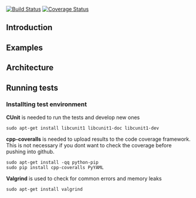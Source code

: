 [![Build Status](https://travis-ci.org/aldialimucaj/perf-gear.svg?branch=master)](https://travis-ci.org/aldialimucaj/perf-gear)
[![Coverage Status](https://coveralls.io/repos/aldialimucaj/perf-gear/badge.svg)](https://coveralls.io/r/aldialimucaj/perf-gear)

## Introduction ##

## Examples ##

## Architecture ##

## Running tests ##

### Installting test environment ###
**CUnit** is needed to run the tests and develop new ones
```
sudo apt-get install libcunit1 libcunit1-doc libcunit1-dev
```
**cpp-coveralls** is needed to upload results to the code coverage framework.
This is not necessary if you dont want to check the coverage before pushing into github.
```
sudo apt-get install -qq python-pip
sudo pip install cpp-coveralls PyYAML
```

**Valgrind** is used to check for common errors and memory leaks
```
sudo apt-get install valgrind
```

